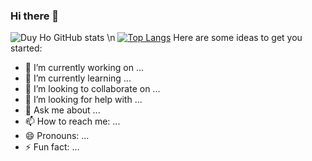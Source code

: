 ### Hi there 👋
![Duy Ho GitHub stats](https://github-readme-stats.vercel.app/api?username=hoduy2904&show_icons=true&theme=transparent)
\n
[![Top Langs](https://github-readme-stats.vercel.app/api/top-langs/?username=hoduy2904&layout=compact&theme=dark)](https://github.com/anuraghazra/github-readme-stats)
Here are some ideas to get you started:

- 🔭 I’m currently working on ...
- 🌱 I’m currently learning ...
- 👯 I’m looking to collaborate on ...
- 🤔 I’m looking for help with ...
- 💬 Ask me about ...
- 📫 How to reach me: ...
- 😄 Pronouns: ...
- ⚡ Fun fact: ...
